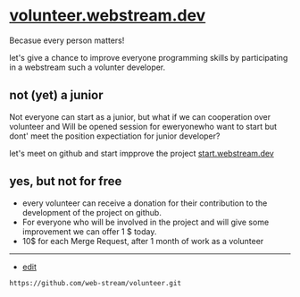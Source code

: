 # [volunteer.webstream.dev](https://volunteer.webstream.dev/)

Becasue every person matters!

let's give a chance to improve everyone programming skills by participating in a webstream such a volunter developer.


## not (yet) a junior

Not everyone can start as a junior, but what if we can cooperation over volunteer and 
Will be opened session for eweryonewho want to start but dont' meet the position expectiation for junior developer?

let's meet on github and start impprove the project
[start.webstream.dev](https://start.webstream.dev/#/)

## yes, but not for free

+ every volunteer can receive a donation for their contribution to the development of the project on github.
+ For everyone who will be involved in the project and will give some improvement we can offer 1 $ today.
+ 10$ for each Merge Request, after 1 month of work as a volunteer


---
+ [edit](https://github.com/web-stream/volunteer/edit/main/README.md)

```
https://github.com/web-stream/volunteer.git
```
